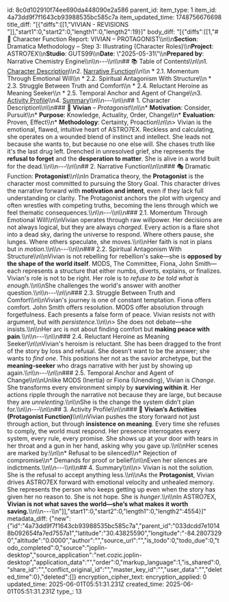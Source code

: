 id: 8c0d102910f74ee690da448090e2a586
parent_id: 
item_type: 1
item_id: 4a73dd9f7f1643cb93988535bc585c7a
item_updated_time: 1748756676698
title_diff: "[{\"diffs\":[[1,\"VIVIAN - REVISIONS \"]],\"start1\":0,\"start2\":0,\"length1\":0,\"length2\":19}]"
body_diff: "[{\"diffs\":[[1,\"# 📘 Character Function Report: VIVIAN – PROTAGONIST\\\n\\\n**Section**: Dramatica Methodology – Step 3: Illustrating (Character Roles)\\\n**Project**: ASTRO7EX\\\n**Studio**: GUTS99\\\n**Date**: \\\"2025-05-31\\\"\\\n**Prepared by**: Narrative Chemistry Engine\\\n\\\n---\\\n\\\n## 📚 Table of Contents\\\n\\\n1. [Character Description](#1-character-description)\\\n2. [Narrative Function](#2-narrative-function)\\\n\\\n   * 2.1. Momentum Through Emotional Will\\\n   * 2.2. Spiritual Antagonism With Structure\\\n   * 2.3. Struggle Between Truth and Comfort\\\n   * 2.4. Reluctant Heroine as Meaning Seeker\\\n   * 2.5. Temporal Anchor and Agent of Change\\\n3. [Activity Profile](#3-activity-profile)\\\n4. [Summary](#4-summary)\\\n\\\n---\\\n\\\n## 1. Character Description\\\n\\\n### 🔵 **Vivian** – *Protagonist*\\\n\\\n* **Motivation**: Consider, Pursuit\\\n* **Purpose**: Knowledge, Actuality, Order, Change\\\n* **Evaluation**: Proven, Effect\\\n* **Methodology**: Certainty, Proaction\\\n\\\n> Vivian is the emotional, flawed, intuitive heart of ASTRO7EX. Reckless and calculating, she operates on a wounded blend of instinct and intellect. She leads not because she wants to, but because no one else will. She chases truth like it's the last drug left. Drenched in unresolved grief, she represents the **refusal to forget** and the **desperation to matter**. She is alive in a world built for the dead.\\\n\\\n---\\\n\\\n## 2. Narrative Function\\\n\\\n### 🎭 Dramatic Function: **Protagonist**\\\n\\\nIn Dramatica theory, the **Protagonist** is the character most committed to pursuing the Story Goal. This character drives the narrative forward with **motivation and intent**, even if they lack full understanding or clarity. The Protagonist anchors the plot with urgency and often wrestles with competing truths, becoming the lens through which we feel thematic consequences.\\\n\\\n---\\\n\\\n### 2.1. Momentum Through Emotional Will\\\n\\\nVivian operates through raw willpower. Her decisions are not always logical, but they are always *charged*. Every action is a flare shot into a dead sky, daring the universe to respond. Where others pause, she lunges. Where others speculate, she moves.\\\n\\\nHer faith is not in plans but in *motion*.\\\n\\\n---\\\n\\\n### 2.2. Spiritual Antagonism With Structure\\\n\\\nVivian is not rebelling for rebellion's sake—she is **opposed by the shape of the world itself**. MODS, The Committee, Fiona, John Smith—each represents a structure that either numbs, diverts, explains, or finalizes. Vivian's role is not to be right. Her role is to *refuse to be told what is enough.*\\\n\\\nShe challenges the world's answer with another question.\\\n\\\n---\\\n\\\n### 2.3. Struggle Between Truth and Comfort\\\n\\\nVivian's journey is one of constant temptation. Fiona offers comfort. John Smith offers resolution. MODS offer absolution through forgetfulness. Each presents a false form of peace. Vivian resists not with argument, but with *persistence*.\\\n\\\n> She does not debate—she insists.\\\n\\\nHer arc is not about finding comfort but **making peace with pain**.\\\n\\\n---\\\n\\\n### 2.4. Reluctant Heroine as Meaning Seeker\\\n\\\nVivian's heroism is reluctant. She has been dragged to the front of the story by loss and refusal. She doesn't want to be the answer; she wants to *find one*. This positions her not as the savior archetype, but the **meaning-seeker** who drags narrative with her just by showing up again.\\\n\\\n---\\\n\\\n### 2.5. Temporal Anchor and Agent of Change\\\n\\\nUnlike MODS (Inertia) or Fiona (Unending), Vivian is *Change*. She transforms every environment simply by **surviving within it**. Her actions ripple through the narrative not because they are large, but because they are *unrelenting*.\\\n\\\nShe is the change the system didn’t plan for.\\\n\\\n---\\\n\\\n## 3. Activity Profile\\\n\\\n### 🔵 **Vivian’s Activities (Protagonist Function)**\\\n\\\nVivian pushes the story forward not just through action, but through **insistence on meaning**. Every time she refuses to comply, the world must respond. Her presence interrogates every system, every rule, every promise. She shows up at your door with tears in her throat and a gun in her hand, asking why you gave up.\\\n\\\nHer scenes are marked by:\\\n\\\n* Refusal to be silenced\\\n* Rejection of compromise\\\n* Demands for proof or belief\\\n\\\nEven her silences are indictments.\\\n\\\n---\\\n\\\n## 4. Summary\\\n\\\n> Vivian is not the solution. She is the refusal to accept anything less.\\\n\\\nAs the **Protagonist**, Vivian drives ASTRO7EX forward with emotional velocity and unhealed memory. She represents the person who keeps getting up even when the story has given her no reason to. She is not hope. She is *hunger*.\\\n\\\nIn ASTRO7EX, **Vivian is not what saves the world—she’s what makes it worth saving.**\\\n\\\n---\\\n\"]],\"start1\":0,\"start2\":0,\"length1\":0,\"length2\":4554}]"
metadata_diff: {"new":{"id":"4a73dd9f7f1643cb93988535bc585c7a","parent_id":"033dcdd7e10148b092654fa7ed7557a1","latitude":"30.43825590","longitude":"-84.28073290","altitude":"0.0000","author":"","source_url":"","is_todo":0,"todo_due":0,"todo_completed":0,"source":"joplin-desktop","source_application":"net.cozic.joplin-desktop","application_data":"","order":0,"markup_language":1,"is_shared":0,"share_id":"","conflict_original_id":"","master_key_id":"","user_data":"","deleted_time":0},"deleted":[]}
encryption_cipher_text: 
encryption_applied: 0
updated_time: 2025-06-01T05:51:31.231Z
created_time: 2025-06-01T05:51:31.231Z
type_: 13